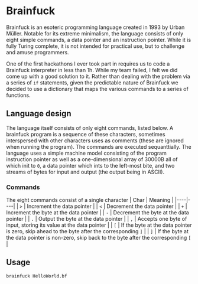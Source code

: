 # Brainfuck
Brainfuck is an esoteric programming language created in 1993 by Urban Müller. Notable for its extreme minimalism, the language consists of only eight simple commands, a data pointer and an instruction pointer. While it is fully Turing complete, it is not intended for practical use, but to challenge and amuse programmers. 

One of the first hackathons I ever took part in requires us to code a Brainfuck interpreter in less than 1h. While my team failed, I felt we did come up with a good solution to it. Rather than dealing with the problem via a series of `if` statements, given the predictable nature of Brainfuck we decided to use a dictionary that maps the various commands to a series of functions.

## Language design
The language itself consists of only eight commands, listed below. A brainfuck program is a sequence of these characters, sometimes interspersed with other characters uses as comments (these are ignored when running the program). The commands are executed sequanttially. The language uses a simple machine model consisting of the program instruction pointer as well as a one-dimensional array of 30000B all of which init to `0`, a data pointer which ints to the left-most bite, and two streams of bytes for input and output (the output being in ASCII).

### Commands
The eight commands consist of a single character
| Char | Meaning |
|----|----|
| `>` | Increment the data pointer |
| `<` | Decrement the data pointer |
| `+` | Increment the byte at the data pointer |
| `-` | Decrement the byte at the data pointer |
| `.` | Output the byte at the data pointer |
| `,` | Accepts one byte of input, storing its value at the data pointer |
| `[` | If the byte at the data pointer is zero, skip ahead to the byte after the corresponding `]` |
| `]` | If the byte at the data pointer is non-zero, skip back to the byte after the corresponding `[` |


## Usage
```brainfuck HelloWorld.bf```
